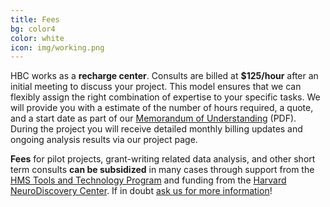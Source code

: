 ```yaml
---
title: Fees
bg: color4
color: white
icon: img/working.png
---
```


HBC works as a **recharge center**. Consults are billed at **$125/hour** after an initial meeting to discuss your project. This model ensures that we can flexibly assign the right combination of expertise to your specific tasks. We will provide you with a estimate of the number of hours required, a quote, and a start date as part of our [Memorandum of Understanding](https://dl.dropboxusercontent.com/u/407047/Ghost/hbc/CHB%20MOU.pdf) (PDF). During the project you will receive detailed monthly billing updates and ongoing analysis results via our project page.

**Fees** for pilot projects, grant-writing related data analysis, and other short term consults **can be subsidized** in many cases through support from the [HMS Tools and Technology Program](http://hms.harvard.edu/departments/tools-and-technology) and funding from the [Harvard NeuroDiscovery Center](http://www.neurodiscovery.harvard.edu/). If in doubt [ask us for more information](#contact)!
